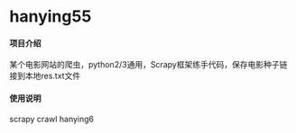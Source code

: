 # hanying55

#### 项目介绍
某个电影网站的爬虫，python2/3通用，Scrapy框架练手代码，保存电影种子链接到本地res.txt文件

#### 使用说明

scrapy crawl hanying6


